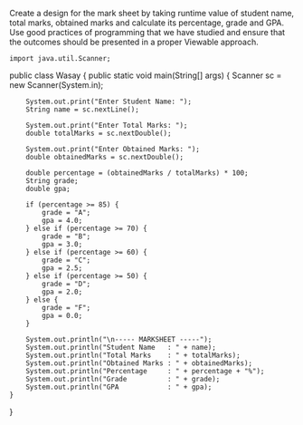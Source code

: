 Create a design for the mark sheet by taking runtime value of student name, total marks, obtained marks and calculate its percentage, grade and GPA. Use good practices of programming that we have studied and ensure that the outcomes should be presented in a proper Viewable approach.



    import java.util.Scanner;
public class Wasay {
    public static void main(String[] args) {
        Scanner sc = new Scanner(System.in);

        System.out.print("Enter Student Name: ");
        String name = sc.nextLine();

        System.out.print("Enter Total Marks: ");
        double totalMarks = sc.nextDouble();

        System.out.print("Enter Obtained Marks: ");
        double obtainedMarks = sc.nextDouble();

        double percentage = (obtainedMarks / totalMarks) * 100;
        String grade;
        double gpa;

        if (percentage >= 85) {
            grade = "A";
            gpa = 4.0;
        } else if (percentage >= 70) {
            grade = "B";
            gpa = 3.0;
        } else if (percentage >= 60) {
            grade = "C";
            gpa = 2.5;
        } else if (percentage >= 50) {
            grade = "D";
            gpa = 2.0;
        } else {
            grade = "F";
            gpa = 0.0;
        }

        System.out.println("\n----- MARKSHEET -----");
        System.out.println("Student Name   : " + name);
        System.out.println("Total Marks    : " + totalMarks);
        System.out.println("Obtained Marks : " + obtainedMarks);
        System.out.println("Percentage     : " + percentage + "%");
        System.out.println("Grade          : " + grade);
        System.out.println("GPA            : " + gpa);
    }
}

